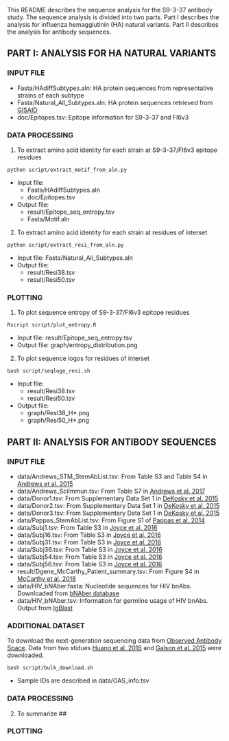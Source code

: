 This README describes the sequence analysis for the S9-3-37 antibody study. The sequence analysis is divided into two parts. Part I describes the analysis for influenza hemagglutinin (HA) natural variants. Part II describes the analysis for antibody sequences. 
## PART I: ANALYSIS FOR HA NATURAL VARIANTS
### INPUT FILE
* Fasta/HAdiffSubtypes.aln: HA protein sequences from representative strains of each subtype
* Fasta/Natural\_All\_Subtypes.aln: HA protein sequences retrieved from [GISAID](https://www.gisaid.org/)
* doc/Epitopes.tsv: Epitope information for S9-3-37 and FI6v3

### DATA PROCESSING
1. To extract amino acid identity for each strain at S9-3-37/FI6v3 epitope residues
```
python script/extract_motif_from_aln.py
```
  * Input file:
    * Fasta/HAdiffSubtypes.aln
    * doc/Epitopes.tsv
  * Output file: 
    * result/Epitope\_seq\_entropy.tsv
    * Fasta/Motif.aln

2. To extract amino acid identity for each strain at residues of interset
```
python script/extract_resi_from_aln.py
```
  * Input file: Fasta/Natural\_All\_Subtypes.aln
  * Output file:
    * result/Resi38.tsv
    * result/Resi50.tsv

### PLOTTING
1. To plot sequence entropy of S9-3-37/FI6v3 epitope residues
```
Rscript script/plot_entropy.R
```
  * Input file: result/Epitope\_seq\_entropy.tsv
  * Output file: graph/entropy\_distribution.png

2. To plot sequence logos for residues of interset
```
bash script/seqlogo_resi.sh
```
  * Input file: 
    * result/Resi38.tsv
    * result/Resi50.tsv
  * Output file:
    * graph/Resi38\_H\*.png
    * graph/Resi50\_H\*.png

## PART II: ANALYSIS FOR ANTIBODY SEQUENCES
### INPUT FILE
* data/Andrews\_STM\_StemAbList.tsv: From Table S3 and Table S4 in [Andrews et al. 2015](https://www.ncbi.nlm.nih.gov/pubmed/26631631) 
* data/Andrews\_SciImmun.tsv: From Table S7 in [Andrews et al. 2017](https://www.ncbi.nlm.nih.gov/pubmed/28783708)
* data/Donor1.tsv: From Supplementary Data Set 1 in [DeKosky et al. 2015](https://www.ncbi.nlm.nih.gov/pubmed/25501908)
* data/Donor2.tsv: From Supplementary Data Set 1 in [DeKosky et al. 2015](https://www.ncbi.nlm.nih.gov/pubmed/25501908)
* data/Donor3.tsv: From Supplementary Data Set 1 in [DeKosky et al. 2015](https://www.ncbi.nlm.nih.gov/pubmed/25501908)
* data/Pappas\_StemAbList.tsv: From Figure S1 of [Pappas et al. 2014](https://www.ncbi.nlm.nih.gov/pubmed/25296253)
* data/Subj1.tsv: From Table S3 in [Joyce et al. 2016](https://www.ncbi.nlm.nih.gov/pubmed/27453470)
* data/Subj16.tsv: From Table S3 in [Joyce et al. 2016](https://www.ncbi.nlm.nih.gov/pubmed/27453470)
* data/Subj31.tsv: From Table S3 in [Joyce et al. 2016](https://www.ncbi.nlm.nih.gov/pubmed/27453470)
* data/Subj36.tsv: From Table S3 in [Joyce et al. 2016](https://www.ncbi.nlm.nih.gov/pubmed/27453470)
* data/Subj54.tsv: From Table S3 in [Joyce et al. 2016](https://www.ncbi.nlm.nih.gov/pubmed/27453470)
* data/Subj56.tsv: From Table S3 in [Joyce et al. 2016](https://www.ncbi.nlm.nih.gov/pubmed/27453470)
* result/Dgene\_McCarthy\_Patient\_summary.tsv: From Figure S4 in [McCarthy et al. 2018](https://www.ncbi.nlm.nih.gov/pubmed/29343437)
* data/HIV\_bNAber.fasta: Nucleotide sequences for HIV bnAbs. Downloaded from [bNAber database](https://www.ncbi.nlm.nih.gov/pubmed/24214957)
* data/HIV\_bNAber.tsv: Information for germline usage of HIV bnAbs. Output from [IgBlast](https://www.ncbi.nlm.nih.gov/igblast/index.cgi)

### ADDITIONAL DATASET
To download the next-generation sequencing data from [Observed Antibody Space](http://antibodymap.org./oas). Data from two stidues [Huang et al. 2016](https://www.ncbi.nlm.nih.gov/pubmed/27851912) and [Galson et al. 2015](https://www.ncbi.nlm.nih.gov/pubmed/25976772) were downloaded. 
```
bash script/bulk_download.sh
```
  * Sample IDs are described in data/OAS\_info.tsv

### DATA PROCESSING

2. To summarize ##

### PLOTTING
